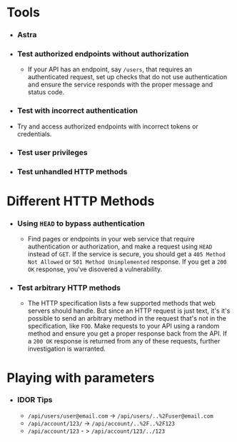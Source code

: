 # Tools
  * ### Astra

* ### Test authorized endpoints without authorization
  * If your API has an endpoint, say ```/users```, that requires an authenticated request, set up checks that do not use authentication and ensure the service responds with the proper message and status code.
* ### Test with incorrect authentication
 * Try and access authorized endpoints with incorrect tokens or credentials.
* ### Test user privileges
* ### Test unhandled HTTP methods

# Different HTTP Methods
* ### Using ```HEAD``` to bypass authentication
  * Find pages or endpoints in your web service that require authentication or authorization, and make a request using ```HEAD``` instead of ```GET```. If the service is secure, you should get a ```405 Method Not Allowed``` or ```501 Method Unimplemented``` response. If you get a ```200 OK``` response, you've disovered a vulnerability.
* ### Test arbitrary HTTP methods
  * The HTTP specification lists a few supported methods that web servers should handle. But since an HTTP request is just text, it's it's possible to send an arbitrary method in the request that's not in the specification, like ```FOO```. Make requests to your API using a random method and ensure you get a proper response back from the API. If a ```200 OK``` response is returned from any of these requests, further investigation is warranted.


# Playing with parameters
* ### IDOR Tips
  * ```/api/users/user@email.com``` -> ```/api/users/..%2Fuser@email.com```
  * ```/api/account/123/``` -> ```/api/account/..%2F..%2F123```
  * ```/api/account/123``` - > ```/api/account/123/../123```
